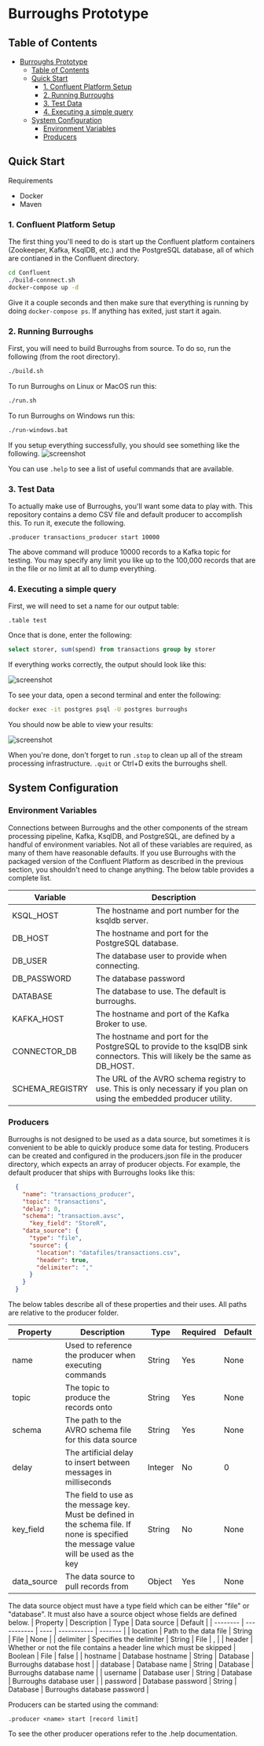 # Burroughs Prototype
## Table of Contents
- [Burroughs Prototype](#burroughs-prototype)
  - [Table of Contents](#table-of-contents)
  - [Quick Start](#quick-start)
    - [1. Confluent Platform Setup](#1-confluent-platform-setup)
    - [2. Running Burroughs](#2-running-burroughs)
    - [3. Test Data](#3-test-data)
    - [4. Executing a simple query](#4-executing-a-simple-query)
  - [System Configuration](#system-configuration)
    - [Environment Variables](#environment-variables)
    - [Producers](#producers)
## Quick Start

Requirements
- Docker
- Maven

### 1. Confluent Platform Setup

The first thing you'll need to do is start up the Confluent platform containers (Zookeeper, Kafka, KsqlDB, etc.) and the PostgreSQL database, all of which are contianed in the Confluent directory.
```bash
cd Confluent
./build-connnect.sh
docker-compose up -d
```

Give it a couple seconds and then make sure that everything is running by doing `docker-compose ps`. If anything has exited, just start it again.


### 2. Running Burroughs
First, you will need to build Burroughs from source. To do so, run the following (from the root directory).
```bash
./build.sh
```
To run Burroughs on Linux or MacOS run this:
```bash
./run.sh
```

To run Burroughs on Windows run this:
```bash
./run-windows.bat
```

If you setup everything successfully, you should see something like the following.
![screenshot](images/landing.png)

You can use `.help` to see a list of useful commands that are available.

### 3. Test Data
To actually make use of Burroughs, you'll want some data to play with. This repository contains a demo CSV file and default producer to accomplish this. To run it, execute the following.
```burroughs
.producer transactions_producer start 10000
```
The above command will produce 10000 records to a Kafka topic for testing. You may specify any limit you like up to the 100,000 records that are in the file or no limit at all to dump everything.


### 4. Executing a simple query
First, we will need to set a name for our output table: 
```burroughs
.table test
```
Once that is done, enter the following:
```sql
select storer, sum(spend) from transactions group by storer
```
If everything works correctly, the output should look like this:

![screenshot](images/execution.png)

To see your data, open a second terminal and enter the following:
```bash
docker exec -it postgres psql -U postgres burroughs
```

You should now be able to view your results:

![screenshot](images/output.png)

When you're done, don't forget to run `.stop` to clean up all of the stream processing infrastructure. `.quit` or Ctrl+D exits the burroughs shell.

## System Configuration
### Environment Variables
Connections between Burroughs and the other components of the stream processing pipeline, Kafka, KsqlDB, and PostgreSQL, are defined by a handful of environment variables. Not all of these variables are required, as many of them have reasonable defaults. If you use Burroughs with the packaged version of the Confluent Platform as described in the previous section, you shouldn't need to change anything. The below table provides a complete list.

| Variable | Description |
| -------- | ----------- |
| KSQL_HOST | The hostname and port number for the ksqldb server. | 
| DB_HOST | The hostname and port for the PostgreSQL database. |
| DB_USER | The database user to provide when connecting. |
| DB_PASSWORD | The database password |
| DATABASE | The database to use. The default is burroughs. |
| KAFKA_HOST | The hostname and port of the Kafka Broker to use. |
| CONNECTOR_DB | The hostname and port for the PostgreSQL to provide to the ksqlDB sink connectors. This will likely be the same as DB_HOST.
| SCHEMA_REGISTRY | The URL of the AVRO schema registry to use. This is only necessary if you plan on using the embedded producer utility. |

### Producers
Burroughs is not designed to be used as a data source, but sometimes it is convenient to be able to quickly produce some data for testing. Producers can be created and configured in the producers.json file in the producer directory, which expects an array of producer objects. For example, the default producer that ships with Burroughs looks like this:
```json
  {
    "name": "transactions_producer",
    "topic": "transactions",
    "delay": 0,
    "schema": "transaction.avsc",
	  "key_field": "StoreR", 
    "data_source": {
      "type": "file",
      "source": {
        "location": "datafiles/transactions.csv",
        "header": true,
        "delimiter": ","
      }
    }
  }
```

The below tables describe all of these properties and their uses. All paths are relative to the producer folder.

| Property | Description | Type |Required | Default |
| -------- | ----------- | ---- | -------- | ------- |
| name | Used to reference the producer when executing commands | String | Yes | None
| topic | The topic to produce the records onto | String | Yes | None |
| schema | The path to the AVRO schema file for this data source | String | Yes | None |
| delay | The artificial delay to insert between messages in milliseconds | Integer | No | 0 |
| key_field | The field to use as the message key. Must be defined in the schema file. If none is specified the message value will be used as the key | String | No | None |
| data_source | The data source to pull records from | Object | Yes | None |

The data source object must have a type field which can be either "file" or "database". It must also have a source object whose fields are defined below.
| Property | Description | Type | Data source | Default |
| -------- | ----------- | ---- | ----------- | ------- | 
| location | Path to the data file | String | File | None |
| delimiter | Specifies the delimiter | String | File | , |
| header | Whether or not the file contains a header line which must be skipped | Boolean | File | false |
| hostname | Database hostname | String | Database | Burroughs database host |
| database | Database name | String | Database | Burroughs database name |
| username | Database user | String | Database | Burroughs database user |
| password | Database password | String | Database | Burroughs database password |

Producers can be started using the command:
```burroughs
.producer <name> start [record limit]
```
To see the other producer operations refer to the .help documentation.
